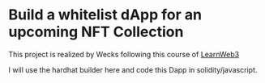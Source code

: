 # Build a whitelist dApp for an upcoming NFT Collection

This project is realized by Wecks following this course of [LearnWeb3](https://learnweb3.io/courses/c1d7081b-63a9-4c6e-b35c-9fcbbad418b2/lessons/acd04999-1230-4533-b6de-6b4e4978914c)

I will use the hardhat builder here and code this Dapp in solidity/javascript.

